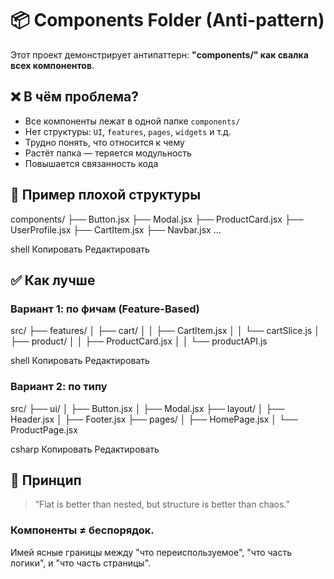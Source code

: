 # 📦 Components Folder (Anti-pattern)

Этот проект демонстрирует антипаттерн: **"components/" как свалка всех компонентов**.

## ❌ В чём проблема?

- Все компоненты лежат в одной папке `components/`
- Нет структуры: `UI`, `features`, `pages`, `widgets` и т.д.
- Трудно понять, что относится к чему
- Растёт папка — теряется модульность
- Повышается связанность кода

## 📂 Пример плохой структуры

components/ ├── Button.jsx ├── Modal.jsx ├── ProductCard.jsx ├── UserProfile.jsx ├── CartItem.jsx ├── Navbar.jsx ...

shell
Копировать
Редактировать

## ✅ Как лучше

### Вариант 1: по фичам (Feature-Based)

src/ ├── features/ │ ├── cart/ │ │ ├── CartItem.jsx │ │ └── cartSlice.js │ ├── product/ │ │ ├── ProductCard.jsx │ │ └── productAPI.js

shell
Копировать
Редактировать

### Вариант 2: по типу

src/ ├── ui/ │ ├── Button.jsx │ ├── Modal.jsx ├── layout/ │ ├── Header.jsx │ ├── Footer.jsx ├── pages/ │ ├── HomePage.jsx │ └── ProductPage.jsx

csharp
Копировать
Редактировать

## 🧠 Принцип

> “Flat is better than nested, but structure is better than chaos.”

### Компоненты ≠ беспорядок.

Имей ясные границы между "что переиспользуемое", "что часть логики", и "что часть страницы".
